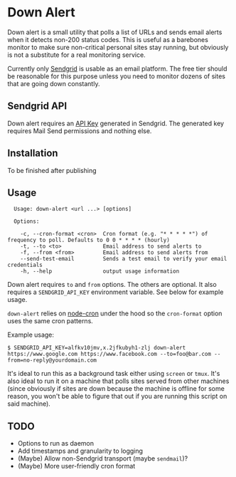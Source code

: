 # Down Alert

Down alert is a small utility that polls a list of URLs and sends email alerts when it detects non-200 status codes. This is useful as a barebones monitor to make sure non-critical personal sites stay running, but obviously is not a substitute for a real monitoring service.

Currently only [Sendgrid](https://sendgrid.com/) is usable as an email platform. The free tier should be reasonable for this purpose unless you need to monitor dozens of sites that are going down constantly.

## Sendgrid API
Down alert requires an [API Key](https://sendgrid.com/docs/Classroom/Send/How_Emails_Are_Sent/api_keys.html) generated in Sendgrid. The generated key requires Mail Send permissions and nothing else.

## Installation

To be finished after publishing

## Usage

```
  Usage: down-alert <url ...> [options]

  Options:

    -c, --cron-format <cron>  Cron format (e.g. "* * * * *") of frequency to poll. Defaults to 0 0 * * * * (hourly)
    -t, --to <to>             Email address to send alerts to
    -f, --from <from>         Email address to send alerts from
    --send-test-email         Sends a test email to verify your email credentials
    -h, --help                output usage information
```

Down alert requires `to` and `from` options. The others are optional. It also requires a `SENDGRID_API_KEY` environment variable. See below for example usage.

`down-alert` relies on [node-cron](https://github.com/kelektiv/node-cron) under the hood so the `cron-format` option uses the same cron patterns. 

Example usage:

```
$ SENDGRID_API_KEY=alfkv10jmv,x.2jfkubyh1-zlj down-alert https://www.google.com https://www.facebook.com --to=foo@bar.com --from=no-reply@yourdomain.com
```

It's ideal to run this as a background task either using `screen` or `tmux`. It's also ideal to run it on a machine that polls sites served from other machines (since obviously if sites are down because the machine is offline for some reason, you won't be able to figure that out if you are running this script on said machine).

## TODO

* Options to run as daemon
* Add timestamps and granularity to logging
* (Maybe) Allow non-Sendgrid transport (maybe `sendmail`)?
* (Maybe) More user-friendly cron format
